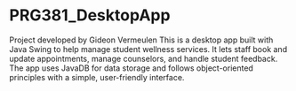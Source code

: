 # PRG381_DesktopApp
Project developed by Gideon Vermeulen
This is a desktop app built with Java Swing to help manage student wellness services. It lets staff book and update appointments, manage counselors, and handle student feedback. The app uses JavaDB for data storage and follows object-oriented principles with a simple, user-friendly interface.
